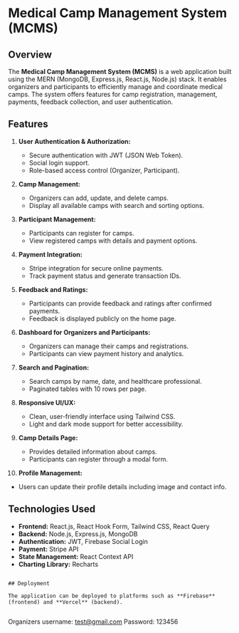 # Medical Camp Management System (MCMS)

## Overview

The **Medical Camp Management System (MCMS)** is a web application built using the MERN (MongoDB, Express.js, React.js, Node.js) stack. It enables organizers and participants to efficiently manage and coordinate medical camps. The system offers features for camp registration, management, payments, feedback collection, and user authentication.

## Features

1. **User Authentication & Authorization:**

   - Secure authentication with JWT (JSON Web Token).
   - Social login support.
   - Role-based access control (Organizer, Participant).

2. **Camp Management:**

   - Organizers can add, update, and delete camps.
   - Display all available camps with search and sorting options.

3. **Participant Management:**

   - Participants can register for camps.
   - View registered camps with details and payment options.

4. **Payment Integration:**

   - Stripe integration for secure online payments.
   - Track payment status and generate transaction IDs.

5. **Feedback and Ratings:**

   - Participants can provide feedback and ratings after confirmed payments.
   - Feedback is displayed publicly on the home page.

6. **Dashboard for Organizers and Participants:**

   - Organizers can manage their camps and registrations.
   - Participants can view payment history and analytics.

7. **Search and Pagination:**

   - Search camps by name, date, and healthcare professional.
   - Paginated tables with 10 rows per page.

8. **Responsive UI/UX:**

   - Clean, user-friendly interface using Tailwind CSS.
   - Light and dark mode support for better accessibility.

9. **Camp Details Page:**

   - Provides detailed information about camps.
   - Participants can register through a modal form.

10. **Profile Management:**

- Users can update their profile details including image and contact info.

## Technologies Used

- **Frontend:** React.js, React Hook Form, Tailwind CSS, React Query
- **Backend:** Node.js, Express.js, MongoDB
- **Authentication:** JWT, Firebase Social Login
- **Payment:** Stripe API
- **State Management:** React Context API
- **Charting Library:** Recharts

```

## Deployment

The application can be deployed to platforms such as **Firebase** (frontend) and **Vercel** (backend).


```

Organizers username: test@gmail.com
Password: 123456
